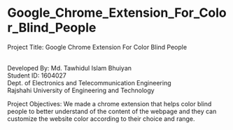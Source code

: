 # Google_Chrome_Extension_For_Color_Blind_People
Project Title: Google Chrome Extension For Color Blind People

<br> Developed By: Md. Tawhidul Islam Bhuiyan
<br> Student ID: 1604027
<br> Dept. of Electronics and Telecommunication Engineering
<br> Rajshahi University of Engineering and Technology


Project Objectives: We made a chrome extension that helps color blind people to better understand of the content of the webpage and they can customize the website color according to their choice and range.

